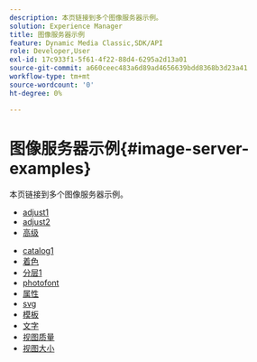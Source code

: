 ```yaml
---
description: 本页链接到多个图像服务器示例。
solution: Experience Manager
title: 图像服务器示例
feature: Dynamic Media Classic,SDK/API
role: Developer,User
exl-id: 17c933f1-5f61-4f22-88d4-6295a2d13a01
source-git-commit: a660ceec483a6d89ad4656639bdd8368b3d23a41
workflow-type: tm+mt
source-wordcount: '0'
ht-degree: 0%

---
```


# 图像服务器示例{#image-server-examples}

本页链接到多个图像服务器示例。
<!-- As of August 29 (and likely months or years before this date), none of the links below work anymore! -->

* [adjust1](http://crc.scene7.com/is-docs/examples/adjust1.htm)
* [adjust2](http://crc.scene7.com/is-docs/examples/adjust2.htm)
* [高级](http://crc.scene7.com/is-docs/examples/advanced.htm)

<!-- * [anchors](http://crc.scene7.com/is-docs/examples/anchors.htm) -->
* [catalog1](http://crc.scene7.com/is-docs/examples/catalog1.htm)
* [着色](http://crc.scene7.com/is-docs/examples/colorize.htm)
* [分层1](http://crc.scene7.com/is-docs/examples/layering1.htm)
* [photofont](http://crc.scene7.com/is-docs/examples/photofont.htm)
* [属性](http://crc.scene7.com/is-docs/examples/properties.htm)
* [svg](http://crc.scene7.com/is-docs/examples/svg.htm)
* [模板](http://crc.scene7.com/is-docs/examples/templates.htm)
* [文字](http://crc.scene7.com/is-docs/examples/text.htm)
* [视图质量](http://crc.scene7.com/is-docs/examples/view-quality.htm)
* [视图大小](http://crc.scene7.com/is-docs/examples/view-size.htm)
